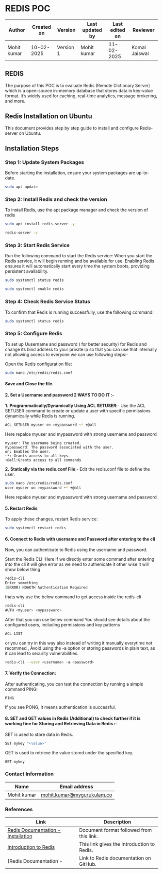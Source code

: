 

# REDIS POC

| **Author**            | **Created on** | **Version** | **Last updated by**       | **Last edited on** | **Reviewer**      |
|-----------------------|----------------|-------------|----------------------------|---------------------|-------------------|
| Mohit kumar     | 10-02-2025       | Version 1 | Mohit kumar       | 11-02-2025       | Komal Jaiswal  |

## REDIS

The purpose of this POC is to evaluate Redis (Remote Dictionary Server) which is a  open-source in-memory database that stores data in key-value format. It’s widely used for caching, real-time analytics, message brokering, and more.


## Redis Installation on Ubuntu

This document provides step by step guide to install and configure Redis-server on Ubuntu.


## Installation Steps

### Step 1: Update System Packages

Before starting the installation, ensure your system packages are up-to-date.

``` bash
sudo apt update
```
### Step 2: Install Redis and check the version 

To install Redis, use the apt package manager and check the version of redis

``` bash
sudo apt install redis-server -y

redis-server -v
```

### Step 3: Start Redis Service
Run the following command to start the Redis service: When you start the Redis service, it will begin running and be available for use. Enabling Redis ensures it will automatically start every time the system boots, providing persistent availability.

``` bash
sudo systemctl status redis

sudo systemctl enable redis
```

### Step 4: Check Redis Service Status
To confirm that Redis is running successfully, use the following command:

``` bash
sudo systemctl status redis
```


### Step 5: Configure Redis
To set up Uusername and password ( for better security) for Redis and change its bind address to your private ip so that you can use that internally not allowing access to everyone we can use following steps:-
  
   Open the Redis configuration file:
``` bash
sudo nano /etc/redis/redis.conf
```
 ####  Save and Close the file.

 #### 2. Set a Username and password 2 WAYS TO DO IT :-

 **1.** **Programmatically/Dynamically Using ACL SETUSER**:- Use the ACL SETUSER command to create or update a user with specific permissions dynamically while Redis is running.

``` bash
ACL SETUSER myuser on >mypassword ~* +@all
```
Here repalce myuser and mypassword with strong username and password
```
myuser: The username being created.
mypassword: The password associated with the user.
on: Enables the user.
~*: Grants access to all keys.
+@all:Grants access to all commands

```
 **2.**  **Statically via the redis.conf File**:- Edit the redis.conf file to define the user.

``` bash
sudo nano /etc/redis/redis.conf
user myuser on >mypassword ~* +@all
```
Here repalce myuser and mypassword with strong username and password

#### 5. Restart Redis
To apply these changes, restart Redis service:

``` bash
sudo systemctl restart redis
```

#### 6. Connect to Redis with username and Password after entering to the  cli 

Now, you can authenticate to Redis using the username and  password.

Start the Redis CLI: Here if we directly enter some command after entering  into the cli it will give error as we need to authenicate it other wise it will show below thing

``` bash
redis-cli
Enter something 
(ERROR) NOAUTH Authentication Required
```

thats why use the below command to get access inside the redis-cli


``` bash
redis-cli
AUTH <myuser> <mypassword>
```
After that you can use below command You should see details about the configured users, including permissions and key patterns
``` bash
ACL LIST
```

or you can try in this way also instead of writing it manually everytime not recommed , Avoid using the -a option or storing passwords in plain text, as it can lead to security vulnerabilities.

``` bash
redis-cli --user <username> -a <password>
```


#### 7. Verify the Connection: 
After authenticating, you can test the connection by running a simple command PING:

``` bash
PING
```
If you see PONG, it means authentication is successful.



#### 8. SET and GET values in Redis (Additional) to check further if it is working fine for Storing and Retrieving Data in Redis :- 
SET is used to store data in Redis.

``` bash
SET mykey "<value>"
```
GET is used to retrieve the value stored under the specified key.
``` bash
GET mykey
```

### Contact Information

| **Name** | **Email address**            |
|----------|-------------------------------|
| Mohit kumar   |  mohit.kumar@mygurukulam.co          |


### References

| Link                                                                                                           | Description                                               |
|---------------------------------------------------------------------------------------------------------------|-----------------------------------------------------------|
| [Redis Documentation - Installation](https://dev.to/iqquee/how-to-setup-redis-on-linux-4h06) | Document format followed from this link.                 |
| [Introduction to Redis](https://www.geeksforgeeks.org/introduction-to-redis-server/) | This link gives the Introduction to Redis. |
| [Redis Documentation -  | Link to Redis documentation on GitHub. 




